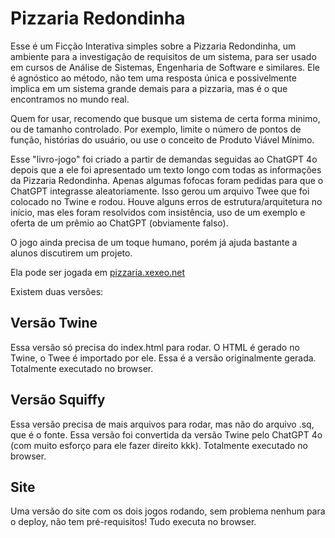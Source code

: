 # Pizzaria Redondinha
 
Esse é um Ficção Interativa simples sobre a Pizzaria Redondinha, um ambiente para a investigação de requisitos de um sistema, para ser usado em cursos de Análise de Sistemas, Engenharia de Software e similares. Ele é agnóstico ao método, não tem uma resposta única e possivelmente implica em um sistema grande demais para a pizzaria, mas é o que encontramos no mundo real.

Quem for usar, recomendo que busque um sistema de certa forma minimo, ou de tamanho controlado. Por exemplo, limite o número de pontos de função, histórias do usuário, ou use o conceito de Produto Viável Mínimo.

Esse "livro-jogo" foi criado a partir de demandas seguidas ao ChatGPT 4o depois que a ele foi apresentado um texto longo com todas as informações da Pizzaria Redondinha. Apenas algumas fofocas foram pedidas para que o ChatGPT integrasse aleatoriamente. Isso gerou um arquivo Twee que foi colocado no Twine e rodou. Houve alguns erros de estrutura/arquitetura no início, mas eles foram resolvidos com insistência, uso de um exemplo e oferta de um prêmio ao ChatGPT (obviamente falso).

O jogo ainda precisa de um toque humano, porém já ajuda bastante a alunos discutirem um projeto.

Ela pode ser jogada em [pizzaria.xexeo.net](http:pizzaria.xexeo.net)

Existem duas versões:

## Versão Twine

Essa versão só precisa do index.html para rodar.
O HTML é gerado no Twine, o Twee é importado por ele.
Essa é a versão originalmente gerada.
Totalmente executado no browser.

## Versão Squiffy

Essa versão precisa de mais arquivos para rodar, mas não do arquivo .sq, que é o fonte.
Essa versão foi convertida da versão Twine pelo ChatGPT 4o (com muito esforço para ele fazer direito kkk).
Totalmente executado no browser.

## Site
Uma versão do site com os dois jogos rodando, sem problema nenhum para o deploy, não tem pré-requisitos! Tudo executa no browser.


